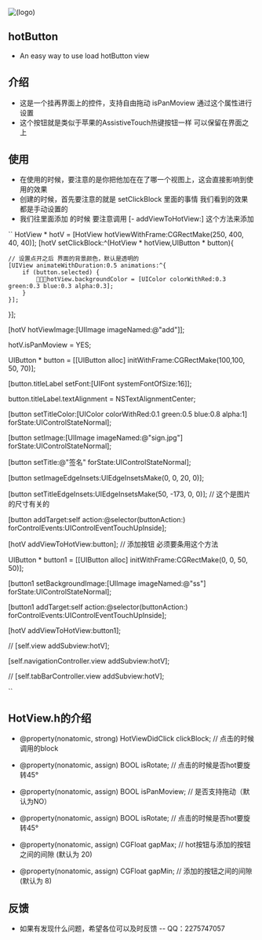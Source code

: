 ![(logo)](http://a1.qpic.cn/psb?/V14KCrca0Bom6u/eZ7E9uvIqmpK6mHm9eRs2mmKSOz*HHlZ7Dh9yoFisj4!/b/dHEBAAAAAAAA&bo=gACAAAAAAAADByI!&rf=viewer_4)
## hotButton
* An easy way to use load hotButton view

## 介绍
* 这是一个挂再界面上的控件，支持自由拖动 isPanMoview 通过这个属性进行设置
* 这个按钮就是类似于苹果的AssistiveTouch热键按钮一样 可以保留在界面之上


## 使用
* 在使用的时候，要注意的是你把他加在在了哪一个视图上，这会直接影响到使用的效果
* 创建的时候，首先要注意的就是 setClickBlock 里面的事情  我们看到的效果 都是手动设置的
* 我们往里面添加 的时候 要注意调用 [- addViewToHotView:] 这个方法来添加

``
HotView  * hotV =  [HotView hotViewWithFrame:CGRectMake(250, 400, 40, 40)];
[hotV setClickBlock:^(HotView * hotView,UIButton * button){

    // 设置点开之后 界面的背景颜色，默认是透明的
    [UIView animateWithDuration:0.5 animations:^{
        if (button.selected) {
            hotView.backgroundColor = [UIColor colorWithRed:0.3 green:0.3 blue:0.3 alpha:0.3];
        }
    }];

}];

[hotV hotViewImage:[UIImage imageNamed:@"add"]];

hotV.isPanMoview = YES;

UIButton * button = [[UIButton alloc] initWithFrame:CGRectMake(100,100, 50, 70)];

[button.titleLabel setFont:[UIFont systemFontOfSize:16]];

button.titleLabel.textAlignment = NSTextAlignmentCenter;

[button setTitleColor:[UIColor colorWithRed:0.1 green:0.5 blue:0.8 alpha:1] forState:UIControlStateNormal];

[button setImage:[UIImage imageNamed:@"sign.jpg"] forState:UIControlStateNormal];

[button setTitle:@"签名" forState:UIControlStateNormal];

[button setImageEdgeInsets:UIEdgeInsetsMake(0, 0, 20, 0)];

[button setTitleEdgeInsets:UIEdgeInsetsMake(50, -173, 0, 0)];   // 这个是图片的尺寸有关的

[button addTarget:self action:@selector(buttonAction:) forControlEvents:UIControlEventTouchUpInside];

[hotV addViewToHotView:button];     // 添加按钮 必须要条用这个方法

UIButton * button1 = [[UIButton alloc] initWithFrame:CGRectMake(0, 0, 50, 50)];

[button1 setBackgroundImage:[UIImage imageNamed:@"ss"] forState:UIControlStateNormal];

[button1 addTarget:self action:@selector(buttonAction:) forControlEvents:UIControlEventTouchUpInside];

[hotV addViewToHotView:button1];

//    [self.view addSubview:hotV];

[self.navigationController.view addSubview:hotV];

//    [self.tabBarController.view addSubview:hotV];



``

## HotView.h的介绍
* @property(nonatomic, strong) HotViewDidClick clickBlock;        // 点击的时候调用的block

* @property(nonatomic, assign) BOOL isRotate;                     // 点击的时候是否hot要旋转45°
* @property(nonatomic, assign) BOOL isPanMoview;                  // 是否支持拖动（默认为NO）
* @property(nonatomic, assign) BOOL isRotate;                     // 点击的时候是否hot要旋转45°
* @property(nonatomic, assign) CGFloat gapMax;                    // hot按钮与添加的按钮之间的间隙 (默认为 20)
* @property(nonatomic, assign) CGFloat gapMin;                    // 添加的按钮之间的间隙 (默认为 8)

## 反馈
* 如果有发现什么问题，希望各位可以及时反馈 -- QQ：2275747057